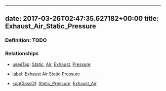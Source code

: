 
---
date: 2017-03-26T02:47:35.627182+00:00
title: Exhaust_Air_Static_Pressure
---
### Definition: TODO

### Relationships

* [usesTag](https://brickschema.org/schema/1.0/BrickFrame#usesTag): [Static](https://brickschema.org/schema/1.0/BrickTag#Static), [Air](https://brickschema.org/schema/1.0/BrickTag#Air), [Exhaust](https://brickschema.org/schema/1.0/BrickTag#Exhaust), [Pressure](https://brickschema.org/schema/1.0/BrickTag#Pressure)

* [label](http://www.w3.org/2000/01/rdf-schema#label): Exhaust Air Static Pressure

* [subClassOf](http://www.w3.org/2000/01/rdf-schema#subClassOf): [Static_Pressure](https://brickschema.org/schema/1.0/Brick#Static_Pressure), [Exhaust_Air](https://brickschema.org/schema/1.0/Brick#Exhaust_Air)
